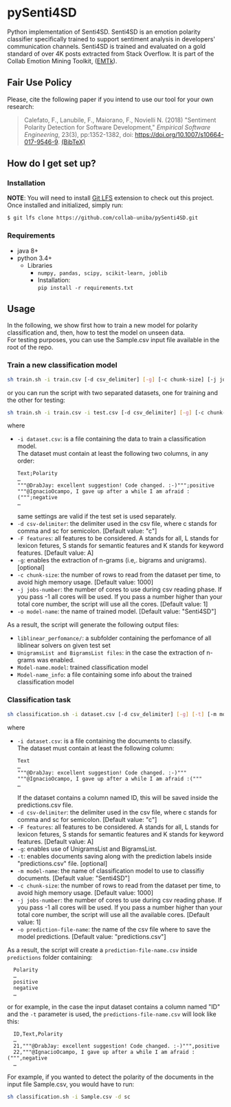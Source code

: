 # pySenti4SD
Python implementation of Senti4SD. Senti4SD is an emotion polarity classifier specifically trained to support sentiment analysis in developers' communication channels. 
Senti4SD is trained and evaluated on a gold standard of over 4K posts extracted from Stack Overflow. It is part of the Collab Emotion Mining Toolkit, ([EMTk](https://github.com/collab-uniba/EMTk)).

## Fair Use Policy
Please, cite the following paper if you intend to use our tool for your own research:
> Calefato, F., Lanubile, F., Maiorano, F., Novielli N. (2018) "Sentiment Polarity Detection for Software Development," _Empirical Software Engineering_, 23(3), pp:1352-1382, doi: https://doi.org/10.1007/s10664-017-9546-9. [(BibTeX)](https://scholar.googleusercontent.com/scholar.bib?q=info:2Vtb0Wmx7hEJ:scholar.google.com/&output=citation&scisig=AAGBfm0AAAAAW9gCvJzwrHV1MKhoxzqLaJZA8lPDFxgx&scisf=4&ct=citation&cd=-1&hl=en)

## How do I get set up? ##

### Installation ###

**NOTE**: You will need to install [Git LFS](https://git-lfs.github.com) extension to check out this project. Once installed and initialized, simply run:

```bash
$ git lfs clone https://github.com/collab-uniba/pySenti4SD.git
```

### Requirements ###

* java 8+
* python 3.4+
    * Libraries
        * ```numpy, pandas, scipy, scikit-learn, joblib```
        * Installation:  
        ```pip install -r requirements.txt```
    

## Usage ##
In the following, we show first how to train a new model for polarity classification and, then, how to test the model on unseen data.  
For testing purposes, you can use the Sample.csv input file available in the root of the repo.
### Train a new classification model ###
```bash
sh train.sh -i train.csv [-d csv_delimiter] [-g] [-c chunk-size] [-j jobs-number] [-o model-name]
```
or you can run the script with two separated datasets, one for training and the other for testing:
```bash
sh train.sh -i train.csv -i test.csv [-d csv_delimiter] [-g] [-c chunk-size] [-j jobs-number] [-o model-name]
```

where
* ```-i dataset.csv```: is a file containing the data to train a classification model.  
  The dataset must contain at least the following two columns, in any order:
  ```text
  Text;Polarity  
  …  
  """@DrabJay: excellent suggestion! Code changed. :-)""";positive  
  """@IgnacioOcampo, I gave up after a while I am afraid :(""";negative    
  …
  ```
  same settings are valid if the test set is used separately.
* ```-d csv-delimiter```: the delimiter used in the csv file, where c stands for comma and sc for semicolon. [Default value: "c"]
* ```-F features```: all features to be considered. A stands for all, L stands for lexicon fetures, S stands for semantic features and K stands for keyword features. [Default value: A]
* ```-g```: enables the extraction of n-grams (i.e,. bigrams and unigrams). [optional]
* ```-c chunk-size```: the number of rows to read from the dataset per time, to avoid high memory usage. [Default value: 1000]
* ```-j jobs-number```: the number of cores to use during csv reading phase. If you pass -1 all cores will be used. 
If you pass a number higher than your total core number, the script will use all the cores. [Default value: 1] 
* ```-o model-name```: the name of trained model. [Default value: "Senti4SD"]

As a result, the script will generate the following output files:
* ```liblinear_perfomance/```: a subfolder containing the perfomance of all liblinear solvers on given test set
* ```UnigramsList and BigramsList files```: in the case the extraction of n-grams was enabled.
* ```Model-name.model```: trained classification model
* ```Model-name_info```: a file containing some info about the trained classification model

### Classification task ###
```bash
sh classification.sh -i dataset.csv [-d csv_delimiter] [-g] [-t] [-m model-name] [-c chunk-size] [-j jobs-number] [-o predictions.csv]
```

where
* ```-i dataset.csv```: is a file containing the documents to classify.  
  The dataset must contain at least the following column:
  ```text
  Text 
  …  
  """@DrabJay: excellent suggestion! Code changed. :-)"""  
  """@IgnacioOcampo, I gave up after a while I am afraid :(""" 
  …
  ```
  If the dataset contains a column named ID, this will be saved inside the predictions.csv file.
* ```-d csv-delimiter```: the delimiter used in the csv file, where c stands for comma and sc for semicolon. [Default value: "c"]
* ```-F features```: all features to be considered. A stands for all, L stands for lexicon fetures, S stands for semantic features and K stands for keyword features. [Default value: A]
* ```-g```: enables use of UnigramsList and BigramsList.
* ```-t```: enables documents saving along with the prediction labels inside "predictions.csv" file. [optional]
* ```-m model-name```: the name of classification model to use to classifiy documents. [Default value: "Senti4SD"] 
* ```-c chunk-size```: the number of rows to read from the dataset per time, to avoid high memory usage. [Default value: 1000]
* ```-j jobs-number```: the number of cores to use during csv reading phase. If you pass -1 all cores will be used. 
If you pass a number higher than your total core number, the script will use all the available cores. [Default value: 1] 
* ```-o prediction-file-name```: the name of the csv file where to save the model predictions. [Default value: "predictions.csv"]

As a result, the script will create a ```prediction-file-name.csv``` inside ```predictions``` folder containing:
```text
  Polarity 
  …  
  positive
  negative
  …
  ```
  or for example, in the case the input dataset contains a column named "ID" and the ```-t``` parameter is used, the ```predictions-file-name.csv``` will look like this: 
```text
  ID,Text,Polarity 
  …  
  21,"""@DrabJay: excellent suggestion! Code changed. :-)""",positive
  22,"""@IgnacioOcampo, I gave up after a while I am afraid :(""",negative
  …
  ```
For example, if you wanted to detect the polarity of the documents in the input file Sample.csv, you would have to run:

```bash
sh classification.sh -i Sample.csv -d sc
```
